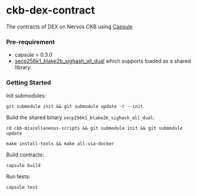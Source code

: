 # ckb-dex-contract

The contracts of DEX on Nervos CKB using [Capsule](https://github.com/nervosnetwork/capsule)

### Pre-requirement

- capsule > 0.3.0
- [secp256k1_blake2b_sighash_all_dual](https://github.com/nervosnetwork/ckb-miscellaneous-scripts/blob/master/c/secp256k1_blake2b_sighash_all_dual.c) which supports loaded as a shared library.

### Getting Started

Init submodules:

```
git submodule init && git submodule update -r --init
```

Build the shared binary `secp256k1_blake2b_sighash_all_dual`:

```
cd ckb-miscellaneous-scripts && git submodule init && git submodule update

make install-tools && make all-via-docker
```

Build contracts:

```sh
capsule build
```

Run tests:

```sh
capsule test
```
